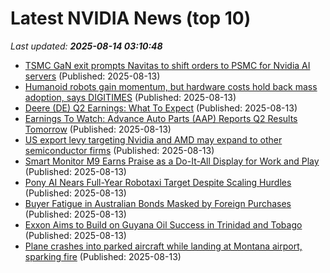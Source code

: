 # Latest NVIDIA News (top 10)
_Last updated: **2025-08-14 03:10:48**_

- [TSMC GaN exit prompts Navitas to shift orders to PSMC for Nvidia AI servers](https://www.digitimes.com/news/a20250813PD218/tsmc-gan-wafer-nvidia-psmc.html) (Published: 2025-08-13)
- [Humanoid robots gain momentum, but hardware costs hold back mass adoption, says DIGITIMES](https://www.digitimes.com/news/a20250812VL212/nvidia-hardware-digitimes-adoption-development.html) (Published: 2025-08-13)
- [Deere (DE) Q2 Earnings: What To Expect](https://finance.yahoo.com/news/deere-q2-earnings-expect-030125798.html) (Published: 2025-08-13)
- [Earnings To Watch: Advance Auto Parts (AAP) Reports Q2 Results Tomorrow](https://finance.yahoo.com/news/earnings-watch-advance-auto-parts-030051571.html) (Published: 2025-08-13)
- [US export levy targeting Nvidia and AMD may expand to other semiconductor firms](https://www.digitimes.com/news/a20250813VL202/nvidia-amd-policy-security-ai-chip.html) (Published: 2025-08-13)
- [Smart Monitor M9 Earns Praise as a Do-It-All Display for Work and Play](https://news.samsung.com/global/smart-monitor-m9-earns-praise-as-a-do-it-all-display-for-work-and-play) (Published: 2025-08-13)
- [Pony AI Nears Full-Year Robotaxi Target Despite Scaling Hurdles](https://biztoc.com/x/861c55a0ee44e525) (Published: 2025-08-13)
- [Buyer Fatigue in Australian Bonds Masked by Foreign Purchases](https://biztoc.com/x/7a3bc3b7e198ff66) (Published: 2025-08-13)
- [Exxon Aims to Build on Guyana Oil Success in Trinidad and Tobago](https://biztoc.com/x/86d6e2b894cd90ff) (Published: 2025-08-13)
- [Plane crashes into parked aircraft while landing at Montana airport, sparking fire](https://biztoc.com/x/7d6544310fc3fd60) (Published: 2025-08-13)
